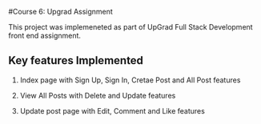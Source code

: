 #Course 6: Upgrad Assignment

This project was implemeneted as part of UpGrad Full Stack Development front end assignment. 

<h2> Key features Implemented </h2>

1. Index page with Sign Up, Sign In, Cretae Post and All Post features 

2. View All Posts with Delete and Update features 
 
3. Update post page with Edit, Comment and Like features 


